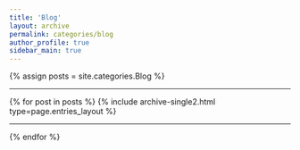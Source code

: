 ```yaml
---
title: 'Blog'
layout: archive
permalink: categories/blog
author_profile: true
sidebar_main: true
---
```


{% assign posts = site.categories.Blog %} <hr />
{% for post in posts %} {% include archive-single2.html type=page.entries_layout %} <hr />{% endfor %}

&nbsp;

